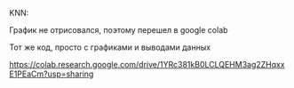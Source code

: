 KNN:

График не отрисовался, поэтому перешел в google colab

Тот же код, просто с графиками и выводами данных

https://colab.research.google.com/drive/1YRc381kB0LCLQEHM3ag2ZHqxxE1PEaCm?usp=sharing


